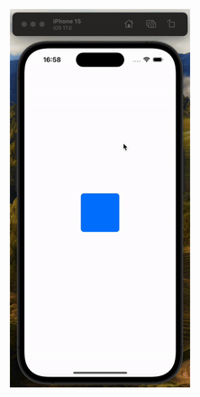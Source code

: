<p align="center">
  <img src="https://github.com/Michae1Nechaev/gifs/blob/main/kick5.gif" alt="animated" />
</p>
